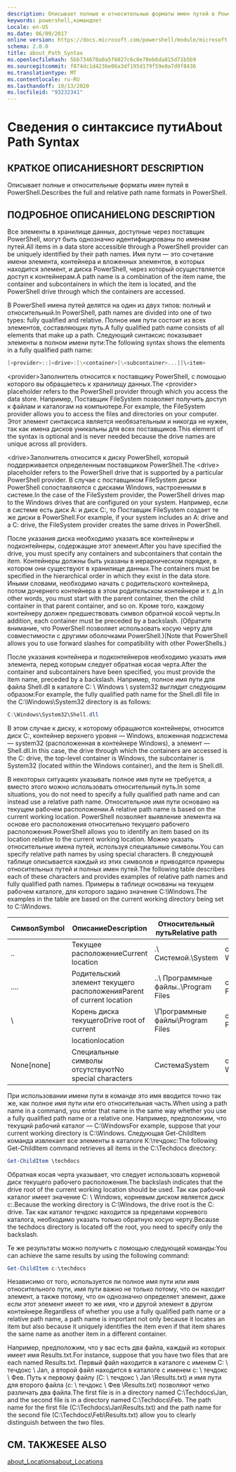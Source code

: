 ```yaml
---
description: Описывает полные и относительные форматы имен путей в PowerShell.
keywords: powershell,командлет
Locale: en-US
ms.date: 06/09/2017
online version: https://docs.microsoft.com/powershell/module/microsoft.powershell.core/about/about_path_syntax?view=powershell-5.1&WT.mc_id=ps-gethelp
schema: 2.0.0
title: about_Path_Syntax
ms.openlocfilehash: 5bb734670a0a5f6027c6c0e70eb6da815d71b5b9
ms.sourcegitcommit: f874dc1d4236e06a3df195d179f59e0a7d9f8436
ms.translationtype: MT
ms.contentlocale: ru-RU
ms.lasthandoff: 10/13/2020
ms.locfileid: "93232341"
---
```

# <a name="about-path-syntax"></a><span data-ttu-id="20538-104">Сведения о синтаксисе пути</span><span class="sxs-lookup"><span data-stu-id="20538-104">About Path Syntax</span></span>

## <a name="short-description"></a><span data-ttu-id="20538-105">КРАТКОЕ ОПИСАНИЕ</span><span class="sxs-lookup"><span data-stu-id="20538-105">SHORT DESCRIPTION</span></span>

<span data-ttu-id="20538-106">Описывает полные и относительные форматы имен путей в PowerShell.</span><span class="sxs-lookup"><span data-stu-id="20538-106">Describes the full and relative path name formats in  PowerShell.</span></span>

## <a name="long-description"></a><span data-ttu-id="20538-107">ПОДРОБНОЕ ОПИСАНИЕ</span><span class="sxs-lookup"><span data-stu-id="20538-107">LONG DESCRIPTION</span></span>

<span data-ttu-id="20538-108">Все элементы в хранилище данных, доступные через поставщик PowerShell, могут быть однозначно идентифицированы по именам путей.</span><span class="sxs-lookup"><span data-stu-id="20538-108">All items in a data store accessible through a PowerShell provider can be uniquely identified by their path names.</span></span> <span data-ttu-id="20538-109">Имя пути — это сочетание имени элемента, контейнера и вложенных элементов, в которых находится элемент, и диска PowerShell, через который осуществляется доступ к контейнерам.</span><span class="sxs-lookup"><span data-stu-id="20538-109">A path name is a combination of the item name, the container and subcontainers in which the item is located, and the PowerShell drive through which the containers are accessed.</span></span>

<span data-ttu-id="20538-110">В PowerShell имена путей делятся на один из двух типов: полный и относительный.</span><span class="sxs-lookup"><span data-stu-id="20538-110">In PowerShell, path names are divided into one of two types: fully qualified and relative.</span></span> <span data-ttu-id="20538-111">Полное имя пути состоит из всех элементов, составляющих путь.</span><span class="sxs-lookup"><span data-stu-id="20538-111">A fully qualified path name consists of all elements that make up a path.</span></span> <span data-ttu-id="20538-112">Следующий синтаксис показывает элементы в полном имени пути:</span><span class="sxs-lookup"><span data-stu-id="20538-112">The following syntax shows the elements in a fully qualified path name:</span></span>

```powershell
[<provider>::]<drive>:[\<container>[\<subcontainer>...]]\<item>
```

<span data-ttu-id="20538-113">\<provider\>Заполнитель относится к поставщику PowerShell, с помощью которого вы обращаетесь к хранилищу данных.</span><span class="sxs-lookup"><span data-stu-id="20538-113">The \<provider\> placeholder refers to the PowerShell provider through which you access the data store.</span></span> <span data-ttu-id="20538-114">Например, Поставщик FileSystem позволяет получить доступ к файлам и каталогам на компьютере.</span><span class="sxs-lookup"><span data-stu-id="20538-114">For example, the FileSystem provider allows you to access the files and directories on your computer.</span></span> <span data-ttu-id="20538-115">Этот элемент синтаксиса является необязательным и никогда не нужен, так как имена дисков уникальны для всех поставщиков.</span><span class="sxs-lookup"><span data-stu-id="20538-115">This element of the syntax is optional and is never needed because the drive names are unique across all providers.</span></span>

<span data-ttu-id="20538-116">\<drive\>Заполнитель относится к диску PowerShell, который поддерживается определенным поставщиком PowerShell.</span><span class="sxs-lookup"><span data-stu-id="20538-116">The \<drive\> placeholder refers to the PowerShell drive that is supported by a particular PowerShell provider.</span></span> <span data-ttu-id="20538-117">В случае с поставщиком FileSystem диски PowerShell сопоставляются с дисками Windows, настроенными в системе.</span><span class="sxs-lookup"><span data-stu-id="20538-117">In the case of the FileSystem provider, the PowerShell drives map to the Windows drives that are configured on your system.</span></span> <span data-ttu-id="20538-118">Например, если в системе есть диск A: и диск C:, то Поставщик FileSystem создает те же диски в PowerShell.</span><span class="sxs-lookup"><span data-stu-id="20538-118">For example, if your system includes an A: drive and a C: drive, the FileSystem provider creates the same drives in PowerShell.</span></span>

<span data-ttu-id="20538-119">После указания диска необходимо указать все контейнеры и подконтейнеры, содержащие этот элемент.</span><span class="sxs-lookup"><span data-stu-id="20538-119">After you have specified the drive, you must specify any containers and subcontainers that contain the item.</span></span> <span data-ttu-id="20538-120">Контейнеры должны быть указаны в иерархическом порядке, в котором они существуют в хранилище данных.</span><span class="sxs-lookup"><span data-stu-id="20538-120">The containers must be specified in the hierarchical order in which they exist in the data store.</span></span> <span data-ttu-id="20538-121">Иными словами, необходимо начать с родительского контейнера, потом дочернего контейнера в этом родительском контейнере и т. д.</span><span class="sxs-lookup"><span data-stu-id="20538-121">In other words, you must start with the parent container, then the child container in that parent container, and so on.</span></span> <span data-ttu-id="20538-122">Кроме того, каждому контейнеру должен предшествовать символ обратной косой черты.</span><span class="sxs-lookup"><span data-stu-id="20538-122">In addition, each container must be preceded by a backslash.</span></span> <span data-ttu-id="20538-123">(Обратите внимание, что PowerShell позволяет использовать косую черту для совместимости с другими оболочками PowerShell.)</span><span class="sxs-lookup"><span data-stu-id="20538-123">(Note that PowerShell allows you to use forward slashes for compatibility with other PowerShells.)</span></span>

<span data-ttu-id="20538-124">После указания контейнера и подконтейнеров необходимо указать имя элемента, перед которым следует обратная косая черта.</span><span class="sxs-lookup"><span data-stu-id="20538-124">After the container and subcontainers have been specified, you must provide the item name, preceded by a backslash.</span></span> <span data-ttu-id="20538-125">Например, полное имя пути для файла Shell.dll в каталоге C: \\ Windows \\ system32 выглядит следующим образом:</span><span class="sxs-lookup"><span data-stu-id="20538-125">For example, the fully qualified path name for the Shell.dll file in the C:\\Windows\\System32 directory is as follows:</span></span>

```powershell
C:\Windows\System32\Shell.dll
```

<span data-ttu-id="20538-126">В этом случае к диску, к которому обращаются контейнеры, относится диск C:, контейнер верхнего уровня — Windows, вложенная подсистема — system32 (расположенная в контейнере Windows), а элемент — Shell.dll.</span><span class="sxs-lookup"><span data-stu-id="20538-126">In this case, the drive through which the containers are accessed is the C: drive, the top-level container is Windows, the subcontainer is System32 (located within the Windows container), and the item is Shell.dll.</span></span>

<span data-ttu-id="20538-127">В некоторых ситуациях указывать полное имя пути не требуется, а вместо этого можно использовать относительный путь.</span><span class="sxs-lookup"><span data-stu-id="20538-127">In some situations, you do not need to specify a fully qualified path name and can instead use a relative path name.</span></span> <span data-ttu-id="20538-128">Относительное имя пути основано на текущем рабочем расположении.</span><span class="sxs-lookup"><span data-stu-id="20538-128">A relative path name is based on the current working location.</span></span> <span data-ttu-id="20538-129">PowerShell позволяет выявление элемента на основе его расположения относительно текущего рабочего расположения.</span><span class="sxs-lookup"><span data-stu-id="20538-129">PowerShell allows you to identify an item based on its location relative to the current working location.</span></span> <span data-ttu-id="20538-130">Можно указать относительные имена путей, используя специальные символы.</span><span class="sxs-lookup"><span data-stu-id="20538-130">You can specify relative path names by using special characters.</span></span> <span data-ttu-id="20538-131">В следующей таблице описывается каждый из этих символов и приводятся примеры относительных путей и полных имен путей.</span><span class="sxs-lookup"><span data-stu-id="20538-131">The following table describes each of these characters and provides examples of relative path names and fully qualified path names.</span></span> <span data-ttu-id="20538-132">Примеры в таблице основаны на текущем рабочем каталоге, для которого задано значение C:\Windows.</span><span class="sxs-lookup"><span data-stu-id="20538-132">The examples in the table are based on the current working directory being set to C:\Windows.</span></span>

|<span data-ttu-id="20538-133">Символ</span><span class="sxs-lookup"><span data-stu-id="20538-133">Symbol</span></span>|<span data-ttu-id="20538-134">Описание</span><span class="sxs-lookup"><span data-stu-id="20538-134">Description</span></span>               |<span data-ttu-id="20538-135">Относительный путь</span><span class="sxs-lookup"><span data-stu-id="20538-135">Relative path</span></span>    |<span data-ttu-id="20538-136">Полный путь.</span><span class="sxs-lookup"><span data-stu-id="20538-136">Full path</span></span>          |
|------|--------------------------|-----------------|-------------------|
|<span data-ttu-id="20538-137">.</span><span class="sxs-lookup"><span data-stu-id="20538-137">.</span></span>     |<span data-ttu-id="20538-138">Текущее расположение</span><span class="sxs-lookup"><span data-stu-id="20538-138">Current location</span></span>          |<span data-ttu-id="20538-139">.\\ Системой</span><span class="sxs-lookup"><span data-stu-id="20538-139">.\\System</span></span>        |<span data-ttu-id="20538-140">c: \\ \\ система Windows</span><span class="sxs-lookup"><span data-stu-id="20538-140">c:\\Windows\\System</span></span>|
|<span data-ttu-id="20538-141">..</span><span class="sxs-lookup"><span data-stu-id="20538-141">..</span></span>    |<span data-ttu-id="20538-142">Родительский элемент текущего расположения</span><span class="sxs-lookup"><span data-stu-id="20538-142">Parent of current location</span></span>|<span data-ttu-id="20538-143">..\\ Программные файлы</span><span class="sxs-lookup"><span data-stu-id="20538-143">..\\Program Files</span></span>|<span data-ttu-id="20538-144">c: \\ Program Files</span><span class="sxs-lookup"><span data-stu-id="20538-144">c:\\Program Files</span></span>  |
|\     |<span data-ttu-id="20538-145">Корень диска текущего</span><span class="sxs-lookup"><span data-stu-id="20538-145">Drive root of current</span></span>     |<span data-ttu-id="20538-146">\\Программные файлы</span><span class="sxs-lookup"><span data-stu-id="20538-146">\\Program Files</span></span>  |<span data-ttu-id="20538-147">c: \\ Program Files</span><span class="sxs-lookup"><span data-stu-id="20538-147">c:\\Program Files</span></span>  |
|      |<span data-ttu-id="20538-148">location</span><span class="sxs-lookup"><span data-stu-id="20538-148">location</span></span>                  |                 |                   |
|<span data-ttu-id="20538-149">None</span><span class="sxs-lookup"><span data-stu-id="20538-149">[none]</span></span>|<span data-ttu-id="20538-150">Специальные символы отсутствуют</span><span class="sxs-lookup"><span data-stu-id="20538-150">No special characters</span></span>     |<span data-ttu-id="20538-151">Система</span><span class="sxs-lookup"><span data-stu-id="20538-151">System</span></span>           |<span data-ttu-id="20538-152">c: \\ \\ система Windows</span><span class="sxs-lookup"><span data-stu-id="20538-152">c:\\Windows\\System</span></span>|

<span data-ttu-id="20538-153">При использовании имени пути в команде это имя вводится точно так же, как полное имя пути или его относительная часть.</span><span class="sxs-lookup"><span data-stu-id="20538-153">When using a path name in a command, you enter that name in the same way whether you use a fully qualified path name or a relative one.</span></span> <span data-ttu-id="20538-154">Например, предположим, что текущий рабочий каталог — C:\Windows</span><span class="sxs-lookup"><span data-stu-id="20538-154">For example, suppose that your current working directory is C:\Windows.</span></span> <span data-ttu-id="20538-155">Следующая Get-ChildItem команда извлекает все элементы в каталоге К:\течдокс:</span><span class="sxs-lookup"><span data-stu-id="20538-155">The following Get-ChildItem command retrieves all items in the C:\Techdocs directory:</span></span>

```powershell
Get-ChildItem \techdocs
```

<span data-ttu-id="20538-156">Обратная косая черта указывает, что следует использовать корневой диск текущего рабочего расположения.</span><span class="sxs-lookup"><span data-stu-id="20538-156">The backslash indicates that the drive root of the current working location should be used.</span></span> <span data-ttu-id="20538-157">Так как рабочий каталог имеет значение C: \\ Windows, корневым диском является диск c:.</span><span class="sxs-lookup"><span data-stu-id="20538-157">Because the working directory is C:\\Windows, the drive root is the C: drive.</span></span> <span data-ttu-id="20538-158">Так как каталог течдокс находится за пределами корневого каталога, необходимо указать только обратную косую черту.</span><span class="sxs-lookup"><span data-stu-id="20538-158">Because the techdocs directory is located off the root, you need to specify only the backslash.</span></span>

<span data-ttu-id="20538-159">Те же результаты можно получить с помощью следующей команды:</span><span class="sxs-lookup"><span data-stu-id="20538-159">You can achieve the same results by using the following command:</span></span>

```powershell
Get-ChildItem c:\techdocs
```

<span data-ttu-id="20538-160">Независимо от того, используется ли полное имя пути или имя относительного пути, имя пути важно не только потому, что он находит элемент, а также потому, что он однозначно определяет элемент, даже если этот элемент имеет то же имя, что и другой элемент в другом контейнере.</span><span class="sxs-lookup"><span data-stu-id="20538-160">Regardless of whether you use a fully qualified path name or a relative path name, a path name is important not only because it locates an item but also because it uniquely identifies the item even if that item shares the same name as another item in a different container.</span></span>

<span data-ttu-id="20538-161">Например, предположим, что у вас есть два файла, каждый из которых имеет имя Results.txt.</span><span class="sxs-lookup"><span data-stu-id="20538-161">For instance, suppose that you have two files that are each named Results.txt.</span></span>
<span data-ttu-id="20538-162">Первый файл находится в каталоге с именем C: \\ течдокс \\ Jan, а второй файл находится в каталоге с именем c: \\ течдокс \\ Фев. Путь к первому файлу (C: \\ течдокс \\ Jan \\Results.txt) и имя пути для второго файла (c: \\ течдокс \\ Фев \\Results.txt) позволяют четко различать два файла.</span><span class="sxs-lookup"><span data-stu-id="20538-162">The first file is in a directory named C:\\Techdocs\\Jan, and the second file is in a directory named C:\\Techdocs\\Feb. The path name for the first file (C:\\Techdocs\\Jan\\Results.txt) and the path name for the second file (C:\\Techdocs\\Feb\\Results.txt) allow you to clearly distinguish between the two files.</span></span>

## <a name="see-also"></a><span data-ttu-id="20538-163">СМ. ТАКЖЕ</span><span class="sxs-lookup"><span data-stu-id="20538-163">SEE ALSO</span></span>

[<span data-ttu-id="20538-164">about_Locations</span><span class="sxs-lookup"><span data-stu-id="20538-164">about_Locations</span></span>](about_Locations.md)
